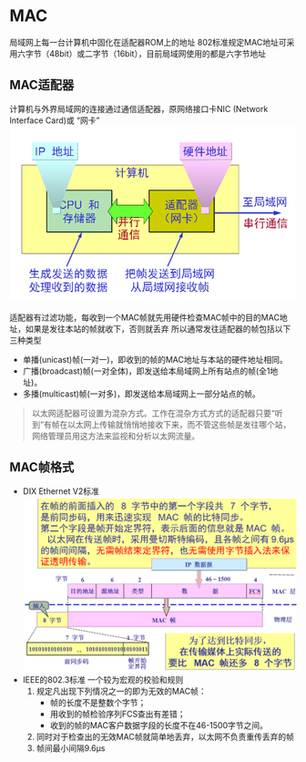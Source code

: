 # MAC
局域网上每一台计算机中固化在适配器ROM上的地址
802标准规定MAC地址可采用六字节（48bit）或二字节（16bit），目前局域网使用的都是六字节地址

## MAC适配器
计算机与外界局域网的连接通过通信适配器，原网络接口卡NIC (Network Interface Card)或 “网卡”
![](/.src/pic/适配器.png)

适配器有过滤功能，每收到一个MAC帧就先用硬件检查MAC帧中的目的MAC地址，如果是发往本站的帧就收下，否则就丢弃
所以通常发往适配器的帧包括以下三种类型
- 单播(unicast)帧(一对一)，即收到的帧的MAC地址与本站的硬件地址相同。
- 广播(broadcast)帧(一对全体)，即发送给本局域网上所有站点的帧(全1地址)。
- 多播(multicast)帧(一对多)，即发送给本局域网上一部分站点的帧。

> 以太网适配器可设置为混杂方式。工作在混杂方式方式的适配器只要“听到”有帧在以太网上传输就悄悄地接收下来，而不管这些帧是发往哪个站，网络管理员用这方法来监视和分析以太网流量。

## MAC帧格式
- DIX Ethernet V2标准
![](/.src/pic/帧格式.png)
- IEEE的802.3标准
一个较为宏观的校验和规则
  1. 规定凡出现下列情况之一的即为无效的MAC帧：
      - 帧的长度不是整数个字节；
      - 用收到的帧检验序列FCS查出有差错；
      - 收到的帧的MAC客户数据字段的长度不在46-1500字节之间。
  2. 同时对于检查出的无效MAC帧就简单地丢弃，以太网不负责重传丢弃的帧
  3. 帧间最小间隔9.6μs
